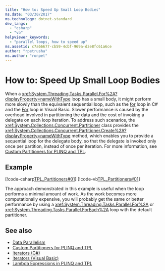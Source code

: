 ```yaml
---
title: "How to: Speed Up Small Loop Bodies"
ms.date: "03/30/2017"
ms.technology: dotnet-standard
dev_langs: 
  - "csharp"
  - "vb"
helpviewer_keywords: 
  - "parallel loops, how to speed up"
ms.assetid: c7a66677-cb59-4cbf-969a-d2e8fc61a6ce
author: "rpetrusha"
ms.author: "ronpet"
---
```

# How to: Speed Up Small Loop Bodies
When a <xref:System.Threading.Tasks.Parallel.For%2A?displayProperty=nameWithType> loop has a small body, it might perform more slowly than the equivalent sequential loop, such as the [for](../../csharp/language-reference/keywords/for.md) loop in C# and the [For](https://docs.microsoft.com/previous-versions/visualstudio/visual-studio-2008/44kykk21(v=vs.90)) loop in Visual Basic. Slower performance is caused by the overhead involved in partitioning the data and the cost of invoking a delegate on each loop iteration. To address such scenarios, the <xref:System.Collections.Concurrent.Partitioner> class provides the <xref:System.Collections.Concurrent.Partitioner.Create%2A?displayProperty=nameWithType> method, which enables you to provide a sequential loop for the delegate body, so that the delegate is invoked only once per partition, instead of once per iteration. For more information, see [Custom Partitioners for PLINQ and TPL](../../../docs/standard/parallel-programming/custom-partitioners-for-plinq-and-tpl.md).  
  
## Example  
 [!code-csharp[TPL_Partitioners#01](../../../samples/snippets/csharp/VS_Snippets_Misc/tpl_partitioners/cs/partitioner01.cs#01)]
 [!code-vb[TPL_Partitioners#01](../../../samples/snippets/visualbasic/VS_Snippets_Misc/tpl_partitioners/vb/partitionercreate01.vb#01)]  
  
 The approach demonstrated in this example is useful when the loop performs a minimal amount of work. As the work becomes more computationally expensive, you will probably get the same or better performance by using a <xref:System.Threading.Tasks.Parallel.For%2A> or <xref:System.Threading.Tasks.Parallel.ForEach%2A> loop with the default partitioner.  
  
## See also

- [Data Parallelism](../../../docs/standard/parallel-programming/data-parallelism-task-parallel-library.md)
- [Custom Partitioners for PLINQ and TPL](../../../docs/standard/parallel-programming/custom-partitioners-for-plinq-and-tpl.md)
- [Iterators (C#)](../../csharp/programming-guide/concepts/iterators.md)
- [Iterators (Visual Basic)](../../visual-basic/programming-guide/concepts/iterators.md)
- [Lambda Expressions in PLINQ and TPL](../../../docs/standard/parallel-programming/lambda-expressions-in-plinq-and-tpl.md)
